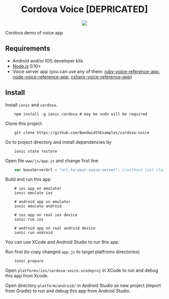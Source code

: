 <div align="center">

# Cordova Voice [DEPRICATED]

<a href="http://dev.bandwidth.com"><img src="https://s3.amazonaws.com/bwdemos/BW_Voice.png"/></a>
</div>

Cordova demo of voice app

## Requirements

* Android and/or IOS developer kits
* [Node.js](https://nodejs.org/) 0.10+
* Voice server app (you can use any of them: [ruby-voice-reference-app](https://github.com/BandwidthExamples/ruby-voice-reference-app), [node-voice-reference-app](https://github.com/BandwidthExamples/node-voice-reference-app), [csharp-voice-reference-app](https://github.com/BandwidthExamples/csharp-voice-reference-app))


## Install

Install `ionic` and `cordova`.

```
	npm install -g ionic cordova # may be sudo will be required
```

Clone this project

```
	git clone https://github.com/BandwidthExamples/cordova-voice
```
Go to project directory and install dependencies by

```
	ionic state restore
```

Open file `www/js/app.js` and change first line

```js
	var baseServerUrl = "url-to-your-voice-server"; //without last slash
```

Build and run this app

```
	# ios app on emulator
	ionic emulate ios
	
	# android app on emulator
	ionic emulate android
	
	# ios app on real ios device
	ionic run ios
	
	# android app on real android device
	ionic run android

```

You can use XCode and Android Studio to run this app.

Run first (to copy changed `app.js` to target platfroms directories)

```
	ionic prepare
```

Open `platforms/ios/cordova-voice.xcodeproj` in XCode to run and debug this app from Xcode.

Open directory `platform/android/` in Android Studio as new project (import from Gradle) to run and debug this app from Android Studio.


